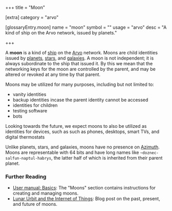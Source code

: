 +++
title = "Moon"

[extra]
category = "arvo"

[glossaryEntry.moon]
name = "moon"
symbol = ""
usage = "arvo"
desc = "A kind of ship on the Arvo network, issued by planets."

+++

A **moon** is a kind of [ship](/reference/glossary/ship) on the [Arvo](/reference/glossary/arvo) network. Moons
are child identities issued by [planets](/reference/glossary/planet), [stars](/reference/glossary/star), and
[galaxies](/reference/glossary/galaxy). A moon is not independent; it is always subordinate to
the ship that issued it. By this we mean that the networking keys for the moon
are controlled by the parent, and may be altered or revoked at any time by that parent.

Moons may be utilized for many purposes, including but not limited to:
 - vanity identities
 - backup identities incase the parent identity cannot be accessed
 - identities for children
 - testing software
 - bots

Looking towards the future, we expect moons to also be utilized as identities
for devices, such as such as phones, desktops, smart TVs, and digital thermostats

Unlike planets, stars, and galaxies, moons have no presence on
[Azimuth](/reference/glossary/azimuth). Moons are representable with 64 bits and have long names
like `~doznec-salfun-naptul-habrys`, the latter half of which is inherited from
their parent planet.

### Further Reading

- [User manual: Basics](https://operators.urbit.org/manual/os/basics#moons): The
  "Moons" section contains instructions for creating and managing moons.
- [Lunar Urbit and the Internet of Things](https://urbit.org/blog/iot): Blog post on the past,
  present, and future of moons.
